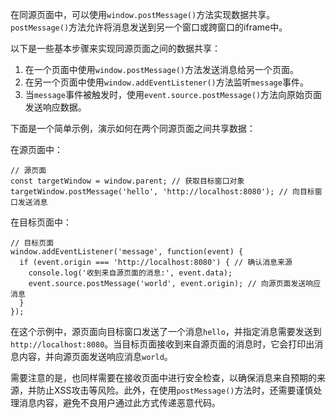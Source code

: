 在同源页面中，可以使用`window.postMessage()`方法实现数据共享。`postMessage()`方法允许将消息发送到另一个窗口或跨窗口的iframe中。

以下是一些基本步骤来实现同源页面之间的数据共享：

1. 在一个页面中使用`window.postMessage()`方法发送消息给另一个页面。
2. 在另一个页面中使用`window.addEventListener()`方法监听`message`事件。
3. 当`message`事件被触发时，使用`event.source.postMessage()`方法向原始页面发送响应数据。

下面是一个简单示例，演示如何在两个同源页面之间共享数据：

在源页面中：

```
// 源页面
const targetWindow = window.parent; // 获取目标窗口对象
targetWindow.postMessage('hello', 'http://localhost:8080'); // 向目标窗口发送消息
```

在目标页面中：

```
// 目标页面
window.addEventListener('message', function(event) {
  if (event.origin === 'http://localhost:8080') { // 确认消息来源
    console.log('收到来自源页面的消息:', event.data);
    event.source.postMessage('world', event.origin); // 向源页面发送响应消息
  }
});
```

在这个示例中，源页面向目标窗口发送了一个消息`hello`，并指定消息需要发送到`http://localhost:8080`。当目标页面接收到来自源页面的消息时，它会打印出消息内容，并向源页面发送响应消息`world`。

需要注意的是，也同样需要在接收页面中进行安全检查，以确保消息来自预期的来源，并防止XSS攻击等风险。此外，在使用`postMessage()`方法时，还需要谨慎处理消息内容，避免不良用户通过此方式传递恶意代码。